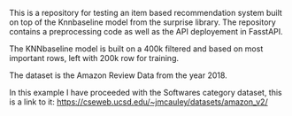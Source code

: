 This is a repository for testing an item based recommendation system built on top of the Knnbaseline model from the surprise library. 
The repository contains a preprocessing code as well as the API deployement in FasstAPI.


The KNNbaseline model is built on a 400k filtered and based on most important rows, left with 200k row for training.




The dataset is the Amazon Review Data from the year 2018.


In this example I have proceeded with the Softwares category dataset, this is a link to it:
https://cseweb.ucsd.edu/~jmcauley/datasets/amazon_v2/
